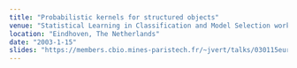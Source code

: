 ```yaml
---
title: "Probabilistic kernels for structured objects"
venue: "Statistical Learning in Classification and Model Selection workshop, EURANDOM"
location: "Eindhoven, The Netherlands"
date: "2003-1-15"
slides: "https://members.cbio.mines-paristech.fr/~jvert/talks/030115eurandom/eurandom.pdf"
---
```

